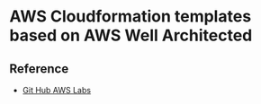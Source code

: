 # AWS Cloudformation templates based on AWS Well Architected


## Reference
* [Git Hub AWS Labs](https://github.com/awslabs)





